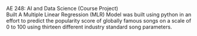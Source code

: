 AE 248: AI and Data Science (Course Project)
<br/>
Built A Multiple Linear Regression (MLR) Model was built using python in an effort to predict the popularity
score of globally famous songs on a scale of 0 to 100 using thirteen different industry standard song parameters.
<br/>
